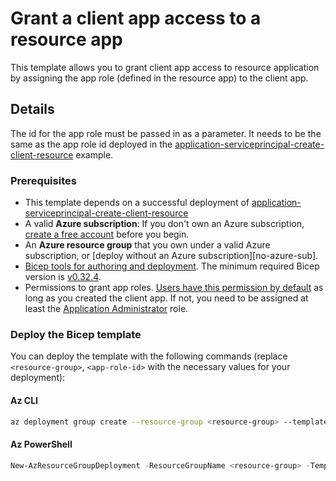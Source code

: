 # Grant a client app access to a resource app

This template allows you to grant client app access to resource application by assigning the app role (defined in the resource app) to the client app.

## Details

The id for the app role must be passed in as a parameter. It needs to be the same as the app role id deployed in the [application-serviceprincipal-create-client-resource](../application-serviceprincipal-create-client-resource/) example.

### Prerequisites

- This template depends on a successful deployment of [application-serviceprincipal-create-client-resource](../application-serviceprincipal-create-client-resource/)
- A valid **Azure subscription**: If you don't own an Azure subscription, [create a free account](https://azure.microsoft.com/free/) before you begin.
- An **Azure resource group** that you own under a valid Azure subscription, or [deploy without an Azure subscription][no-azure-sub].
- [Bicep tools for authoring and deployment](https://learn.microsoft.com/graph/templates/quickstart-install-bicep-tools). The minimum required Bicep version is [v0.32.4](https://github.com/Azure/bicep/releases/tag/v0.32.4).
- Permissions to grant app roles. [Users have this permission by default](https://learn.microsoft.com/entra/fundamentals/users-default-permissions#compare-member-and-guest-default-permissions) as long as you created the client app. If not, you need to be assigned at least the [Application Administrator](https://learn.microsoft.com/entra/identity/role-based-access-control/permissions-reference#application-administrator) role.

### Deploy the Bicep template

You can deploy the template with the following commands (replace `<resource-group>`, `<app-role-id>` with the necessary values for your deployment):

#### Az CLI

```sh
az deployment group create --resource-group <resource-group> --template-file main.bicep --parameters appRoleId='<app-role-id>'
```

#### Az PowerShell

```powershell
New-AzResourceGroupDeployment -ResourceGroupName <resource-group> -TemplateFile .\main.bicep -appRoleId "<app-role-id>"
```
